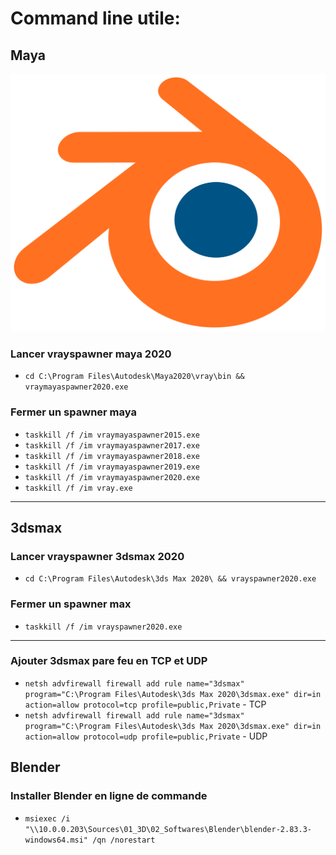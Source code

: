 # Command line utile:

## Maya
![Maya](img/blender.png)
### Lancer vrayspawner maya 2020
* `cd C:\Program Files\Autodesk\Maya2020\vray\bin && vraymayaspawner2020.exe`

### Fermer un spawner maya
* `taskkill /f /im vraymayaspawner2015.exe`
* `taskkill /f /im vraymayaspawner2017.exe`
* `taskkill /f /im vraymayaspawner2018.exe`
* `taskkill /f /im vraymayaspawner2019.exe`
* `taskkill /f /im vraymayaspawner2020.exe`
* `taskkill /f /im vray.exe`

***

## 3dsmax

### Lancer vrayspawner 3dsmax 2020
* `cd C:\Program Files\Autodesk\3ds Max 2020\ && vrayspawner2020.exe`

### Fermer un spawner max
* `taskkill /f /im vrayspawner2020.exe`

***

### Ajouter 3dsmax pare feu en TCP et UDP
* `netsh advfirewall firewall add rule name="3dsmax" program="C:\Program Files\Autodesk\3ds Max 2020\3dsmax.exe" dir=in action=allow protocol=tcp profile=public,Private` - TCP
* `netsh advfirewall firewall add rule name="3dsmax" program="C:\Program Files\Autodesk\3ds Max 2020\3dsmax.exe" dir=in action=allow protocol=udp profile=public,Private` - UDP

## Blender

### Installer Blender en ligne de commande
* `msiexec /i "\\10.0.0.203\Sources\01_3D\02_Softwares\Blender\blender-2.83.3-windows64.msi" /qn /norestart`